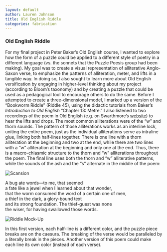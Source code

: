 ```yaml
---
layout: default
author: Lauren Johnson
title: Old English Riddle
categories: fabrication
---
```

### Old English Riddle
<!--{{page.title}} also works-->

For my final project in Peter Baker’s Old English course, I wanted to explore how the form of a puzzle could be applied to a different style of poetry in a different language (vs. the sonnets that the Puzzle Poesis group had been making). My goal was to create a visual representation of alliterative Anglo-Saxon verse, to emphasize the patterns of alliteration, meter, and lifts in a tangible way. In doing so, I also sought to learn more about Old English versification by engaging in higher-level thinking about my project (according to Bloom’s taxonomy) and by creating a puzzle that could be used as a pedagogical tool to encourage others to do the same. 
Before I attempted to create a three-dimensional model, I marked up a version of the “Bookworm Riddle” (Riddle 45), using the didactic tutorials from Baker’s _Introduction to Old English_ “Chapter 13: Metre.” I also listened to two recordings of the poem in Old English (e.g. on Swarthmore’s [website](http://www.swarthmore.edu/Humanities/english/oldenglish/45.html#audio)) to hear the lifts and drops. The most common alliterations were of the “w” and thorn sounds. The pattern of those alliterations works as an interline lock, uniting the entire poem, just as the individual alliterations serve as intraline glue, linking both half-lines together. There is one line with a thorn alliteration at the beginning and two at the end, while there are two lines with a “w” alliteration at the beginning and only one at the end. Thus, there is a macro-chiasmic structure to the thorn and “w” alliterations throughout the poem. The final line uses both the thorn and “w” alliterative patterns, while the sounds of the ash and the “s” alternate in the middle of the poem:

![Scansion](../../../../images/OE-scansion.jpg)

A bug ate words—to me, that seemed  
a fate like a jewel  when I learned about that wonder,  
that the worm consumed the word of a certain one of men,  
a thief in the dark, a glory-bound text  
and its strong foundation. The thief-guest was none  
the wiser, for having swallowed those words. 

![Riddle Mock-Up](../../../../images/OEpoem-LJohnson.jpg)

In this first version, each half-line is a different color, and the puzzle piece breaks are on the caesura. The breaking of the verse would be paralleled by a literally break in the pieces. Another version of this poem could make each line its own color (instead of each verse). 

<!--Is that really the way to write out the relative link!-->